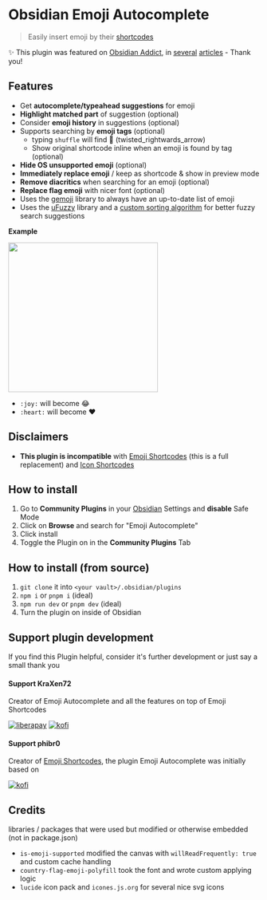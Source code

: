 # Obsidian Emoji Autocomplete 
<!-- ![GitHub all releases](https://img.shields.io/github/downloads/phibr0/obsidian-emoji-shortcodes/total) -->
> Easily insert emoji by their [shortcodes](https://emojibase.dev/shortcodes/) 
  
✨ This plugin was featured on [Obsidian Addict](https://obsidianaddict.com/article/emoji-autocomplete/), in [several](https://obsidianaddict.com/article/helpful-plugins/) [articles](https://obsidianaddict.com/article/trending-plugins-20240115/) - Thank you!
    
## Features
- Get **autocomplete/typeahead suggestions** for emoji
- **Highlight matched part** of suggestion (optional)
- Consider **emoji history** in suggestions (optional)
- Supports searching by **emoji tags** (optional)
  - typing `shuffle` will find 🔀 (twisted_rightwards_arrow)
  - Show original shortcode inline when an emoji is found by tag (optional)
- **Hide OS unsupported emoji** (optional)
- **Immediately replace emoji** / keep as shortcode & show in preview mode
- **Remove diacritics** when searching for an emoji (optional)
- **Replace flag emoji** with nicer font (optional)
- Uses the [gemoji](https://github.com/wooorm/gemoji) library to always have an up-to-date list of emoji
- Uses the [uFuzzy](https://github.com/leeoniya/uFuzzy) library and a [custom sorting algorithm](https://github.com/KraXen72/obsidian-emoji-autocomplete/blob/master/src/main.ts#L148) for better fuzzy search suggestions

    
**Example**  
  
<p>
    <img height="300" src="https://github.com/KraXen72/obsidian-emoji-autocomplete/assets/21956756/7408384f-2f5e-4edb-8db3-fcfdc685e139">
	<!-- <img width="500" align="right" src="https://user-images.githubusercontent.com/59741989/129605183-1295bfbb-760d-4b45-bf94-452f38f2b54c.gif"> -->
</p>
  
- `:joy:` will become 😂  
- `:heart:` will become ❤  
  
## Disclaimers
- **This plugin is incompatible** with [Emoji Shortcodes](https://github.com/phibr0/obsidian-emoji-shortcodes) (this is a full replacement) and [Icon Shortcodes](https://github.com/aidenlx/obsidian-icon-shortcodes)

## How to install
1. Go to **Community Plugins** in your [Obsidian](https://www.obsidian.md) Settings and **disable** Safe Mode
2. Click on **Browse** and search for "Emoji Autocomplete"
3. Click install
4. Toggle the Plugin on in the **Community Plugins** Tab
  
## How to install (from source)
1. `git clone` it into `<your vault>/.obsidian/plugins`
2. `npm i` or `pnpm i` (ideal)
3. `npm run dev` or `pnpm dev` (ideal)
4. Turn the plugin on inside of Obsidian

## Support plugin development
If you find this Plugin helpful, consider it's further development or just say a small thank you

#### Support KraXen72
Creator of Emoji Autocomplete and all the features on top of Emoji Shortcodes  
  
[![liberapay](https://liberapay.com/assets/widgets/donate.svg)](https://liberapay.com/KraXen72) [![kofi](https://ko-fi.com/img/githubbutton_sm.svg)](https://ko-fi.com/kraxen72)

#### Support phibr0
Creator of [Emoji Shortcodes](https://github.com/phibr0/obsidian-emoji-shortcodes), the plugin Emoji Autocomplete was initially based on  
  
[![kofi](https://ko-fi.com/img/githubbutton_sm.svg)](https://ko-fi.com/phibr0)

## Credits
libraries / packages that were used but modified or otherwise embedded (not in package.json)
- `is-emoji-supported` modified the canvas with `willReadFrequently: true` and custom cache handling
- `country-flag-emoji-polyfill` took the font and wrote custom applying logic
- `lucide` icon pack and `icones.js.org` for several nice svg icons
